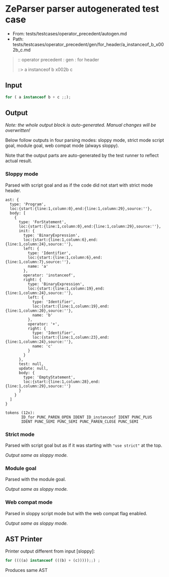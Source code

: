 # ZeParser parser autogenerated test case

- From: tests/testcases/operator_precedent/autogen.md
- Path: tests/testcases/operator_precedent/gen/for_header/a_instanceof_b_x002b_c.md

> :: operator precedent : gen : for header
>
> ::> a instanceof b x002b c

## Input


`````js
for ( a instanceof b + c ;;);
`````

## Output

_Note: the whole output block is auto-generated. Manual changes will be overwritten!_

Below follow outputs in four parsing modes: sloppy mode, strict mode script goal, module goal, web compat mode (always sloppy).

Note that the output parts are auto-generated by the test runner to reflect actual result.

### Sloppy mode

Parsed with script goal and as if the code did not start with strict mode header.

`````
ast: {
  type: 'Program',
  loc:{start:{line:1,column:0},end:{line:1,column:29},source:''},
  body: [
    {
      type: 'ForStatement',
      loc:{start:{line:1,column:0},end:{line:1,column:29},source:''},
      init: {
        type: 'BinaryExpression',
        loc:{start:{line:1,column:6},end:{line:1,column:24},source:''},
        left: {
          type: 'Identifier',
          loc:{start:{line:1,column:6},end:{line:1,column:7},source:''},
          name: 'a'
        },
        operator: 'instanceof',
        right: {
          type: 'BinaryExpression',
          loc:{start:{line:1,column:19},end:{line:1,column:24},source:''},
          left: {
            type: 'Identifier',
            loc:{start:{line:1,column:19},end:{line:1,column:20},source:''},
            name: 'b'
          },
          operator: '+',
          right: {
            type: 'Identifier',
            loc:{start:{line:1,column:23},end:{line:1,column:24},source:''},
            name: 'c'
          }
        }
      },
      test: null,
      update: null,
      body: {
        type: 'EmptyStatement',
        loc:{start:{line:1,column:28},end:{line:1,column:29},source:''}
      }
    }
  ]
}

tokens (12x):
       ID_for PUNC_PAREN_OPEN IDENT ID_instanceof IDENT PUNC_PLUS
       IDENT PUNC_SEMI PUNC_SEMI PUNC_PAREN_CLOSE PUNC_SEMI
`````

### Strict mode

Parsed with script goal but as if it was starting with `"use strict"` at the top.

_Output same as sloppy mode._

### Module goal

Parsed with the module goal.

_Output same as sloppy mode._

### Web compat mode

Parsed in sloppy script mode but with the web compat flag enabled.

_Output same as sloppy mode._

## AST Printer

Printer output different from input [sloppy]:

````js
for ((((a) instanceof (((b) + (c)))));;) ;
````

Produces same AST

